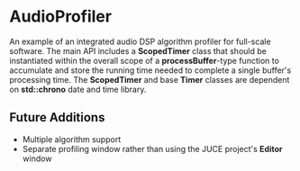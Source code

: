 # AudioProfiler
An example of an integrated audio DSP algorithm profiler for full-scale software. The main API includes a **ScopedTimer** class that should be instantiated within the overall scope of a **processBuffer**-type function to accumulate and store the running time needed to complete a single buffer's processing time.
The **ScopedTimer** and base **Timer** classes are dependent on **std::chrono** date and time library.


## Future Additions
* Multiple algorithm support
* Separate profiling window rather than using the JUCE project's **Editor** window 
